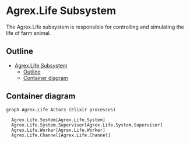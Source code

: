 # Agrex.Life Subsystem

The Agrex.Life subsystem is responsible for controlling and simulating the life of farm animal.

## Outline 

- [Agrex.Life Subsystem](#agrexlife-subsystem)
  - [Outline](#outline)
  - [Container diagram](#container-diagram)


## Container diagram

```mermaid
graph Agrex.Life Actors (Elixir processes)

  Agrex.Life.System[Agrex.Life.System]
  Agrex.Life.System.Supervisor[Agrex.Life.System.Supervisor]
  Agrex.Life.Worker[Agrex.Life.Worker]
  Agrex.Life.Channel[Agrex.Life.Channel]

  



```